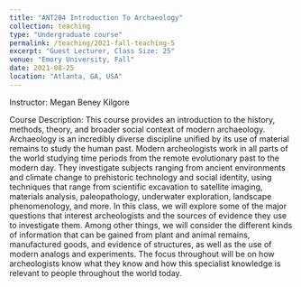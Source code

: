 ```yaml
---
title: "ANT204 Introduction To Archaeology"
collection: teaching
type: "Undergraduate course"
permalink: /teaching/2021-fall-teaching-5
excerpt: "Guest Lecturer, Class Size: 25"
venue: "Emory University, Fall"
date: 2021-08-25
location: "Atlanta, GA, USA"
---
```

Instructor: Megan Beney Kilgore

Course Description: This course provides an introduction to the history, methods, theory, and broader social context of modern archaeology. Archaeology is an incredibly diverse discipline unified by its use of material remains to study the human past. Modern archeologists work in all parts of the world studying time periods from the remote evolutionary past to the modern day. They investigate subjects ranging from ancient environments and climate change to prehistoric technology and social identity, using techniques that range from scientific excavation to satellite imaging, materials analysis, paleopathology, underwater exploration, landscape phenomenology, and more. In this class, we will explore some of the major questions that interest archeologists and the sources of evidence they use to investigate them. Among other things, we will consider the different kinds of information that can be gained from plant and animal remains, manufactured goods, and evidence of structures, as well as the use of modern analogs and experiments. The focus throughout will be on how archeologists know what they know and how this specialist knowledge is relevant to people throughout the world today.

